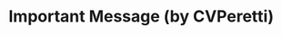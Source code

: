 <!--
id: 11280012851
link: http://tumblr.atmos.org/post/11280012851/important-message-by-cvperetti
slug: important-message-by-cvperetti
date: Mon Oct 10 2011 11:03:16 GMT-0700 (PDT)
publish: 2011-10-010
tags: 
title: Important Message (by CVPeretti)
-->


Important Message (by CVPeretti)
================================



